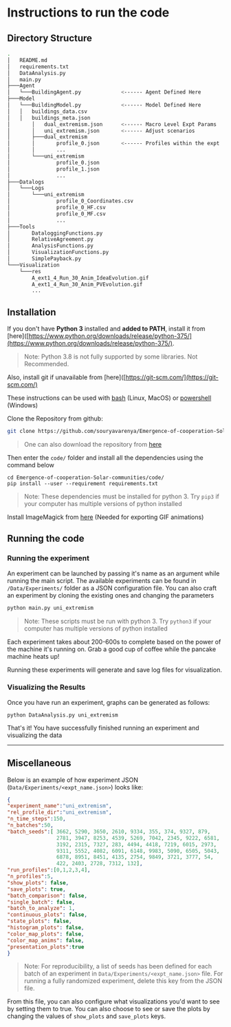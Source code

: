 # Instructions to run the code

## Directory Structure

```bash
.
│   README.md 
│   requirements.txt                                                                                                                  
│   DataAnalysis.py
│   main.py
├───Agent
│   └───BuildingAgent.py             <------ Agent Defined Here
├───Model 
│   └───BuildingModel.py             <------ Model Defined Here                                                                         ├───Data
│   │   buildings_data.csv
│   │   buildings_meta.json                                                                                                              │   └───Experiments
│       │   dual_extremism.json      <------ Macro Level Expt Params
│       │   uni_extremism.json       <------ Adjust scenarios
│       ├───dual_extremism
│       │       profile_0.json       <------ Profiles within the expt                                                                   │       │       profile_1.json
│       │       ...
│       └───uni_extremism
│               profile_0.json
│               profile_1.json
│               ...
├───Datalogs
│   └───Logs
│       └───uni_extremism
│               profile_0_Coordinates.csv
│               profile_0_HF.csv
│               profile_0_MF.csv
│               ...
├───Tools
│       DataloggingFunctions.py
│       RelativeAgreement.py
│       AnalysisFunctions.py
│       VisualizationFunctions.py
│       SimplePayback.py
└───Visualization
    └───res
        A_ext1_4_Run_30_Anim_IdeaEvolution.gif
        A_ext1_4_Run_30_Anim_PVEvolution.gif
        ...
```

## Installation

If you don't have **Python 3** installed and **added to PATH**, install it from [here]([https://www.python.org/downloads/release/python-375/](https://www.python.org/downloads/release/python-375/). 

> Note: Python 3.8 is not fully supported by some libraries. Not Recommended.

Also, install git if unavailable from [here]([https://git-scm.com/](https://git-scm.com/)

These instructions can be used with <u>bash</u> (Linux, MacOS) or <u>powershell</u> (Windows)

Clone the Repository from github:

```bash
git clone https://github.com/souryavarenya/Emergence-of-cooperation-Solar-communities.git
```

> One can also download the repository from [here](https://github.com/souryavarenya/Emergence-of-cooperation-Solar-communities/archive/master.zip)

Then enter the `code/` folder and install all the dependencies using the command below

```shell
cd Emergence-of-cooperation-Solar-communities/code/
pip install --user --requirement requirements.txt
```

> Note: These dependencies must be installed for python 3. Try `pip3` if your computer has multiple versions of python installed

Install ImageMagick from [here](https://imagemagick.org/script/download.php) (Needed for exporting GIF animations) 

## Running the code

### Running the experiment

An experiment can be launched by passing it's name as an argument while running the main script. The available experiments can be found in `/Data/Experiments/` folder as a JSON configuration file. You can also craft an experiment by cloning the existing ones and changing the parameters

```bash
python main.py uni_extremism
```

> Note: These scripts must be run with python 3. Try `python3` if your computer has multiple versions of python installed

Each experiment takes about 200-600s to complete based on the power of the machine it's running on. Grab a good cup of coffee while the pancake machine heats up!

Running these experiments will generate and save log files for visualization.

### Visualizing the Results

Once you have run an experiment, graphs can be generated as follows:

```
python DataAnalysis.py uni_extremism
```

That's it! You have successfully finished running an experiment and visualizing the data

---

## Miscellaneous

Below is an example of how experiment JSON (`Data/Experiments/<expt_name.json>`) looks like:

```json
{    
"experiment_name":"uni_extremism",    
"rel_profile_dir":"uni_extremism",    
"n_time_steps":150,    
"n_batches":50,
"batch_seeds":[ 3662, 5290, 3650, 2610, 9334, 355, 374, 9327, 879,
                2781, 3947, 8253, 4539, 5269, 7042, 2345, 9222, 6581,
                3192, 2315, 7327, 283, 4494, 4418, 7219, 6015, 2973,
                9311, 5552, 4082, 6091, 6148, 9983, 5090, 6505, 5043,
                6878, 8951, 8451, 4135, 2754, 9849, 3721, 3777, 54,
                422, 2403, 2728, 7312, 132],    
"run_profiles":[0,1,2,3,4],    
"n_profiles":5,    
"show_plots": false,    
"save_plots": true,    
"batch_comparison": false,    
"single_batch": false,    
"batch_to_analyze": 1,    
"continuous_plots": false,    
"state_plots": false,    
"histogram_plots": false,    
"color_map_plots": false,    
"color_map_anims": false,    
"presentation_plots":true
}
```

> Note: For reproducibility, a list of seeds has been defined for each batch of an experiment in `Data/Experiments/<expt_name.json>` file. For running a fully randomized experiment, delete this key from the JSON file.

From this file, you can also configure what visualizations you'd want to see by setting them to true.  You can also choose to see or save the plots by changing the values of `show_plots` and `save_plots` keys.
